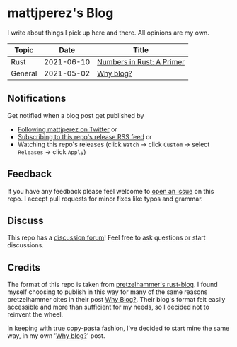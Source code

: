 # mattjperez's Blog 

I write about things I pick up here and there.
All opinions are my own.

| Topic | Date | Title |
|-|-|-|
| Rust | 2021-06-10 | [Numbers in Rust: A Primer](./posts/numbers-in-rust-primer.md) |
| General | 2021-05-02 | [Why blog?](./posts/why-blog.md) |

## Notifications

Get notified when a blog post get published by
- [Following mattjperez on Twitter](https://twitter.com/mattjperez) or
- [Subscribing to this repo's release RSS feed](https://github.com/mattjperez/blog/releases.atom) or
- Watching this repo's releases (click `Watch` -> click `Custom` -> select `Releases` -> click `Apply`)

## Feedback

If you have any feedback please feel welcome to [open an issue](https://github.com/mattjperez/blog/issues/new) on this repo. 
I accept pull requests for minor fixes like typos and grammar.

## Discuss

This repo has a [discussion forum](https://github.com/mattjperez/blog/discussions)! 
Feel free to ask questions or start discussions.

## Credits
The format of this repo is taken from [pretzelhammer's rust-blog](https://github.com/pretzelhammer/rust-blog).
I found myself choosing to publish in this way for many of the same reasons pretzelhammer cites in their post 
[Why Blog?](https://github.com/pretzelhammer/rust-blog/blob/master/posts/why-blog.md).
Their blog's format felt easily accessible and more than sufficient for my needs, so I decided not to reinvent the wheel.

In keeping with true copy-pasta fashion, I've decided to start mine the same way, 
in my own '[Why blog?](./posts/why-blog.md)' post.

